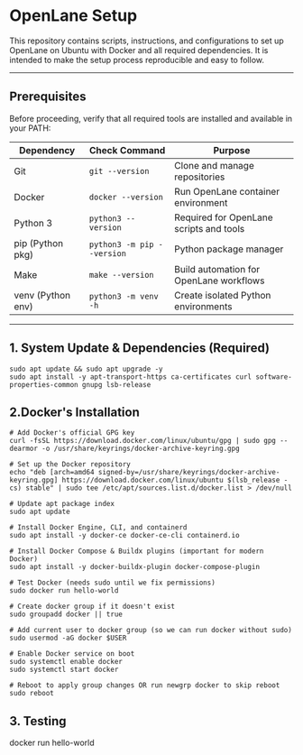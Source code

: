 # OpenLane Setup

This repository contains scripts, instructions, and configurations to set up OpenLane on Ubuntu with Docker and all required dependencies. It is intended to make the setup process reproducible and easy to follow.

---

## Prerequisites

Before proceeding, verify that all required tools are installed and available in your PATH:

| Dependency          | Check Command                | Purpose                                  |
|---------------------|-------------------------------|------------------------------------------|
| Git                 | `git --version`               | Clone and manage repositories            |
| Docker              | `docker --version`            | Run OpenLane container environment       |
| Python 3            | `python3 --version`           | Required for OpenLane scripts and tools   |
| pip (Python pkg)     | `python3 -m pip --version`   | Python package manager                   |
| Make                | `make --version`              | Build automation for OpenLane workflows   |
| venv (Python env)    | `python3 -m venv -h`         | Create isolated Python environments      |

---

## 1. System Update & Dependencies (Required)
~~~
sudo apt update && sudo apt upgrade -y
sudo apt install -y apt-transport-https ca-certificates curl software-properties-common gnupg lsb-release
~~~
## 2.Docker's Installation
~~~
# Add Docker's official GPG key
curl -fsSL https://download.docker.com/linux/ubuntu/gpg | sudo gpg --dearmor -o /usr/share/keyrings/docker-archive-keyring.gpg

# Set up the Docker repository
echo "deb [arch=amd64 signed-by=/usr/share/keyrings/docker-archive-keyring.gpg] https://download.docker.com/linux/ubuntu $(lsb_release -cs) stable" | sudo tee /etc/apt/sources.list.d/docker.list > /dev/null

# Update apt package index
sudo apt update

# Install Docker Engine, CLI, and containerd
sudo apt install -y docker-ce docker-ce-cli containerd.io

# Install Docker Compose & Buildx plugins (important for modern Docker)
sudo apt install -y docker-buildx-plugin docker-compose-plugin

# Test Docker (needs sudo until we fix permissions)
sudo docker run hello-world

# Create docker group if it doesn't exist
sudo groupadd docker || true

# Add current user to docker group (so we can run docker without sudo)
sudo usermod -aG docker $USER

# Enable Docker service on boot
sudo systemctl enable docker
sudo systemctl start docker

# Reboot to apply group changes OR run newgrp docker to skip reboot
sudo reboot
~~~
## 3. Testing
docker run hello-world

